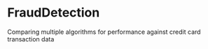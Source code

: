# FraudDetection
Comparing multiple algorithms for performance against credit card transaction data

